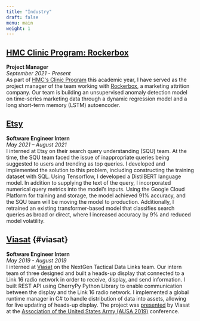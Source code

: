```yaml
---
title: "Industry"
draft: false
menu: main
weight: 1
---
```


## [HMC Clinic Program: Rockerbox](https://www.clinic.cs.hmc.edu/)
**Project Manager**  
*September 2021 - Present*  
As part of [HMC's Clinic Program](https://www.clinic.cs.hmc.edu/) this academic year, I have served as the project manager of the team working with [Rockerbox](https://www.rockerbox.com/), a marketing attrition company. Our team is building an unsupervised anomaly detection model on time-series marketing data through a dynamic regression model and a long short-term memory (LSTM) autoencoder.


## [Etsy](https://www.etsy.com/)
**Software Engineer Intern**  
*May 2021 – August 2021*  
I interned at Etsy on their search query understanding (SQU) team. At the time, the SQU team faced the issue of inappropriate queries being suggested to users and trending as top queries. I developed and implemented the solution to this problem, including constructing the training dataset with SQL. Using Tensorflow, I developed a DistilBERT language model. In addition to supplying the text of the query, I incorporated numerical query metrics into the model’s inputs. Using the Google Cloud Platform for training and storage, the model achieved 91% accuracy, and the SQU team will be moving the model to production. Additionally, I retrained an existing transformer-based model that classifies search queries as broad or direct, where I increased accuracy by 9% and reduced model volatility.


## [Viasat](https://www.viasat.com/) {#viasat}
**Software Engineer Intern**  
*May 2019 - August 2019*  
I interned at [Viasat](https://www.viasat.com/) on the NextGen Tactical Data Links team. Our intern team of three designed and built a heads-up display that connected to a Link 16 radio network in order to receive, display, and send information. I built REST API using CherryPy Python Library to enable communication between the display and the Link 16 radio network. I implemented a global runtime manager in C# to handle distribution of data into assets, allowing for live updating of heads-up display. The project was [presented](https://www.linkedin.com/posts/viasat-government_ausa2019-nationalasset-activity-6591002603256115200-3vmt) by Viasat at the [Association of the United States Army (AUSA 2019)](https://www.ausa.org/meet) conference. 


<!-- I enabled communication between the display and the Link 16 radio network. To achieve two-way communication, I exposed URL routes on a web server that was connected to the Link 16 network, allowing the encrypted Link 16 messages to be acquired through an HTTP GET request. I built a REST API using the [CherryPy](https://cherrypy.org/) Python library; the REST API issued the web requests to the web server. 


Additionally, I developed the global runtime manager in C# to handle the distribution of the Link 16 messages that were acquired by the REST API. The information was parsed and then distributed into the display’s “assets,” which included a map, compass and radar. Using the Link 16 radio data, I created an interactive and dynamic map, allowing soldiers to view friendly and hostile units in their area. -->

<!-- ## [General Assembly: Data Science Course](https://generalassemb.ly/education/data-science/new-york-city)
**Student**  
*June 2017 - August 2017*  
In the summer of 2017, I took [General Assembly's](https://generalassemb.ly/) [data science course](https://generalassemb.ly/education/data-science/new-york-city), taught in New York City. During the course, we learned how to build machine learning algorithms – including decision trees, random forest regression and classification models, K-nearest neighbors, and logistic regression. We used Python's [Pandas](https://pandas.pydata.org/) and [NumPy](https://numpy.org/) libraries for collecting and cleaning the data, and we used the [Scikit-Learn](https://scikit-learn.org/stable/) library for implementing the models.

As part of the final project for the course, I built a random forest regression model in Python to predict the final sale prices of Iowa houses with over 90% accuracy. I then presented the model’s results to General Assembly faculty and students. The project is available on [Github](https://github.com/nico-espinosadice/house-price-prediction) and [Housing_Prices_Analysis.pdf](/img/Housing_Prices_Analysis.pdf). -->

<!-- ## [Coursework](/img/EspinosaDice_Transcript.pdf) {#coursework}
A list of the mathematics and computer science courses I have taken is available [here](/img/EspinosaDice_Transcript.pdf). -->

<!-- In terms of coursework, I have enjoyed both applied mathematics and computer science courses – including [mathematics of big data](https://math189bigdata.github.io/index.html), data structures and program development, and algorithms – and theoretical courses such as abstract algebra and real analysis. A full list of the coursework that I have taken is available [here](/img/EspinosaDice_Coursework.pdf).
 -->
